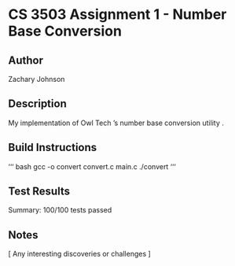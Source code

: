 # CS 3503 Assignment 1 - Number Base Conversion

## Author
Zachary Johnson

## Description
My implementation of Owl Tech ’s number base conversion utility .

## Build Instructions
‘‘‘ bash
gcc -o convert convert.c main.c 
./convert
‘‘‘

## Test Results
Summary: 100/100 tests passed

## Notes
[ Any interesting discoveries or challenges ]
